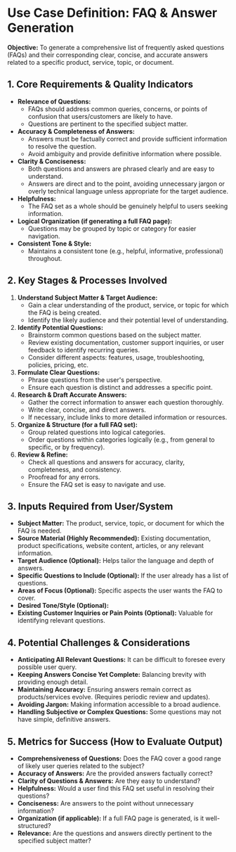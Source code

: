 # Use Case Definition: FAQ & Answer Generation

**Objective:** To generate a comprehensive list of frequently asked questions (FAQs) and their corresponding clear, concise, and accurate answers related to a specific product, service, topic, or document.

## 1. Core Requirements & Quality Indicators

*   **Relevance of Questions:**
    *   FAQs should address common queries, concerns, or points of confusion that users/customers are likely to have.
    *   Questions are pertinent to the specified subject matter.
*   **Accuracy & Completeness of Answers:**
    *   Answers must be factually correct and provide sufficient information to resolve the question.
    *   Avoid ambiguity and provide definitive information where possible.
*   **Clarity & Conciseness:**
    *   Both questions and answers are phrased clearly and are easy to understand.
    *   Answers are direct and to the point, avoiding unnecessary jargon or overly technical language unless appropriate for the target audience.
*   **Helpfulness:**
    *   The FAQ set as a whole should be genuinely helpful to users seeking information.
*   **Logical Organization (if generating a full FAQ page):**
    *   Questions may be grouped by topic or category for easier navigation.
*   **Consistent Tone & Style:**
    *   Maintains a consistent tone (e.g., helpful, informative, professional) throughout.

## 2. Key Stages & Processes Involved

1.  **Understand Subject Matter & Target Audience:**
    *   Gain a clear understanding of the product, service, or topic for which the FAQ is being created.
    *   Identify the likely audience and their potential level of understanding.
2.  **Identify Potential Questions:**
    *   Brainstorm common questions based on the subject matter.
    *   Review existing documentation, customer support inquiries, or user feedback to identify recurring queries.
    *   Consider different aspects: features, usage, troubleshooting, policies, pricing, etc.
3.  **Formulate Clear Questions:**
    *   Phrase questions from the user's perspective.
    *   Ensure each question is distinct and addresses a specific point.
4.  **Research & Draft Accurate Answers:**
    *   Gather the correct information to answer each question thoroughly.
    *   Write clear, concise, and direct answers.
    *   If necessary, include links to more detailed information or resources.
5.  **Organize & Structure (for a full FAQ set):**
    *   Group related questions into logical categories.
    *   Order questions within categories logically (e.g., from general to specific, or by frequency).
6.  **Review & Refine:**
    *   Check all questions and answers for accuracy, clarity, completeness, and consistency.
    *   Proofread for any errors.
    *   Ensure the FAQ set is easy to navigate and use.

## 3. Inputs Required from User/System

*   **Subject Matter:** The product, service, topic, or document for which the FAQ is needed.
*   **Source Material (Highly Recommended):** Existing documentation, product specifications, website content, articles, or any relevant information.
*   **Target Audience (Optional):** Helps tailor the language and depth of answers.
*   **Specific Questions to Include (Optional):** If the user already has a list of questions.
*   **Areas of Focus (Optional):** Specific aspects the user wants the FAQ to cover.
*   **Desired Tone/Style (Optional):**
*   **Existing Customer Inquiries or Pain Points (Optional):** Valuable for identifying relevant questions.

## 4. Potential Challenges & Considerations

*   **Anticipating All Relevant Questions:** It can be difficult to foresee every possible user query.
*   **Keeping Answers Concise Yet Complete:** Balancing brevity with providing enough detail.
*   **Maintaining Accuracy:** Ensuring answers remain correct as products/services evolve. (Requires periodic review and updates).
*   **Avoiding Jargon:** Making information accessible to a broad audience.
*   **Handling Subjective or Complex Questions:** Some questions may not have simple, definitive answers.

## 5. Metrics for Success (How to Evaluate Output)

*   **Comprehensiveness of Questions:** Does the FAQ cover a good range of likely user queries related to the subject?
*   **Accuracy of Answers:** Are the provided answers factually correct?
*   **Clarity of Questions & Answers:** Are they easy to understand?
*   **Helpfulness:** Would a user find this FAQ set useful in resolving their questions?
*   **Conciseness:** Are answers to the point without unnecessary information?
*   **Organization (if applicable):** If a full FAQ page is generated, is it well-structured?
*   **Relevance:** Are the questions and answers directly pertinent to the specified subject matter?
